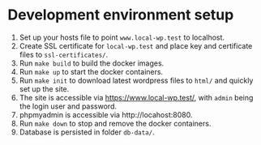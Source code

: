 # Development environment setup

1. Set up your hosts file to point `www.local-wp.test` to localhost.
2. Create SSL certificate for `local-wp.test` and place key and certificate files to `ssl-certificates/`.
3. Run `make build` to build the docker images.
4. Run `make up` to start the docker containers.
5. Run `make init` to download latest wordpress files to `html/` and quickly set up the site.
6. The site is accessible via https://www.local-wp.test/, with `admin` being the login user and password.
7. phpmyadmin is accessible via http://locahost:8080.
8. Run `make down` to stop and remove the docker containers.
9. Database is persisted in folder `db-data/`.
